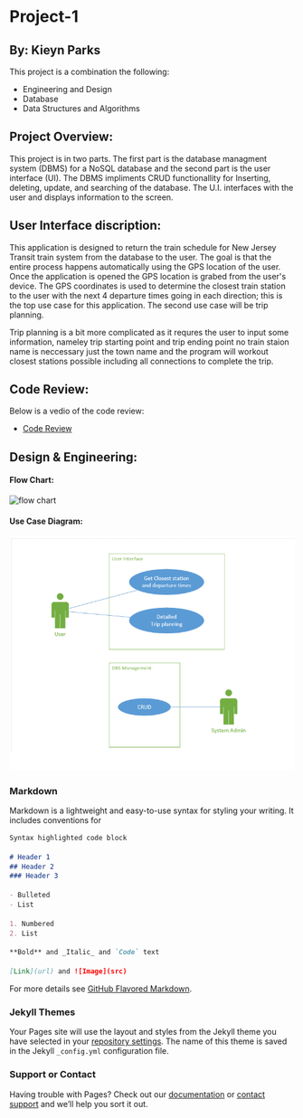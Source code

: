 # Project-1
## By: Kieyn Parks

This project is a combination the following:
- Engineering and Design
- Database
- Data Structures and Algorithms 

## Project Overview:

This project is in two parts. The first part is the database managment system (DBMS) for a NoSQL database and the second part is the user interface (UI). The DBMS impliments CRUD functionallity for Inserting, deleting, update, and searching of the database. The U.I. interfaces with the user and displays information to the screen.

## User Interface discription:

This application is designed to return the train schedule for New Jersey Transit train system from the database to the user. The goal is that the entire process happens automatically using the GPS location of the user. Once the application is opened the GPS location is grabed from the user's device. The GPS coordinates is used to determine the closest train station to the user with the next 4 departure times going in each direction; this is the top use case for this application. The second use case will be trip planning.

Trip planning is a bit more complicated as it requres the user to input some information, nameley trip starting point and trip ending point no train staion name is neccessary just the town name and the program will workout closest stations possible including all connections to complete the trip.

## Code Review:
Below is a vedio of the code review:

- [Code Review](https://www.youtube.com/embed/S5SBJUDnSNw)


## Design & Engineering:
#### Flow Chart:
![flow chart]()
#### Use Case Diagram:
![use case diagram](use_case.png)



### Markdown

Markdown is a lightweight and easy-to-use syntax for styling your writing. It includes conventions for

```markdown
Syntax highlighted code block

# Header 1
## Header 2
### Header 3

- Bulleted
- List

1. Numbered
2. List

**Bold** and _Italic_ and `Code` text

[Link](url) and ![Image](src)
```

For more details see [GitHub Flavored Markdown](https://guides.github.com/features/mastering-markdown/).

### Jekyll Themes

Your Pages site will use the layout and styles from the Jekyll theme you have selected in your [repository settings](https://github.com/CodeSenpii/CodeSenpii.github.io/settings). The name of this theme is saved in the Jekyll `_config.yml` configuration file.

### Support or Contact

Having trouble with Pages? Check out our [documentation](https://help.github.com/categories/github-pages-basics/) or [contact support](https://github.com/contact) and we’ll help you sort it out.

